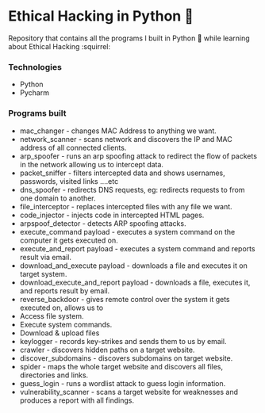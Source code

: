 # Ethical Hacking in Python :snake:

Repository that contains all the programs I built in Python :snake: while learning about Ethical Hacking :squirrel:

### Technologies
* Python
* Pycharm

### Programs built
* mac_changer - changes MAC Address to anything we want.
* network_scanner - scans network and discovers the IP and MAC address of all connected clients.
* arp_spoofer - runs an arp spoofing attack to redirect the flow of packets in the network allowing us to intercept data.
* packet_sniffer - filters intercepted data and shows usernames, passwords, visited links ....etc
* dns_spoofer - redirects DNS requests, eg: redirects requests to from one domain to another.
* file_interceptor - replaces intercepted files with any file we want.
* code_injector - injects code in intercepted HTML pages.
* arpspoof_detector - detects ARP spoofing attacks.
* execute_command payload - executes a system command on the computer it gets executed on.
* execute_and_report payload - executes a system command and reports result via email.
* download_and_execute payload - downloads a file and executes it on target system.
* download_execute_and_report payload - downloads a file, executes it, and reports result by email.
* reverse_backdoor - gives remote control over the system it gets executed on, allows us to
* Access file system.
* Execute system commands.
* Download & upload files
* keylogger - records key-strikes and sends them to us by email.
* crawler - discovers hidden paths on a target website.
* discover_subdomains - discovers subdomains on target website.
* spider - maps the whole target website and discovers all files, directories and links.
* guess_login - runs a wordlist attack to guess login information.
* vulnerability_scanner - scans a target website for weaknesses and produces a report with all findings.

